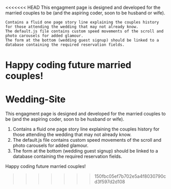 <<<<<<< HEAD
This engagment page is designed and developed for the married couples to be (and the aspiring coder, soon to be husband or wife).

    Contains a fluid one page story line explaining the couples history for those attending the wedding that may not already know.
    The default.js file contains custom speed movements of the scroll and photo carousels for added glamour.
    The form at the bottom (wedding guest signup) should be linked to a database containing the required reservation fields.

Happy coding future married couples!
=======
# Wedding-Site
This engagment page is designed and developed for the married couples to be (and the aspiring coder, soon to be husband or wife).

1. Contains a fluid one page story line explaining the couples history for those attending the wedding that may not already know.
2. The default.js file contains custom speed movements of the scroll and photo carousels for added glamour.
3. The form at the bottom (wedding guest signup) should be linked to a database containing the required reservation fields.

Happy coding future married couples!
>>>>>>> 150fbc05ef7b702e5a4f8030790cd3f597d2d108
